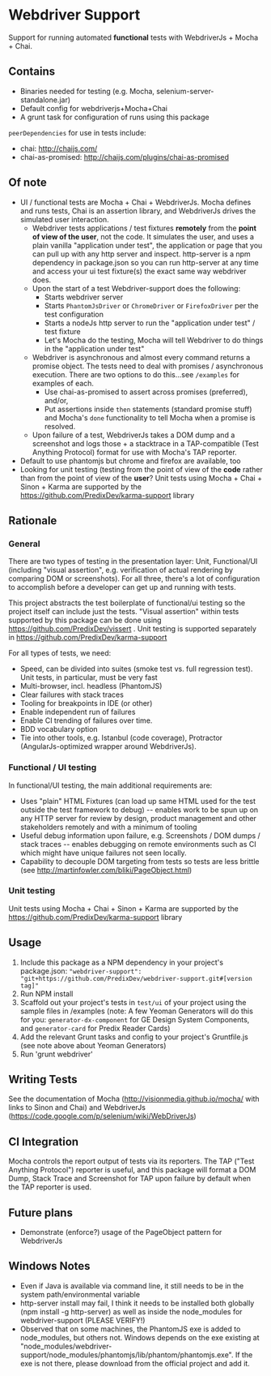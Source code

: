 Webdriver Support
=================

Support for running automated __functional__ tests with WebdriverJs + Mocha + Chai.

## Contains

* Binaries needed for testing (e.g. Mocha, selenium-server-standalone.jar)
* Default config for webdriverjs+Mocha+Chai
* A grunt task for configuration of runs using this package

`peerDependencies` for use in tests include:
* chai: http://chaijs.com/
* chai-as-promised: http://chaijs.com/plugins/chai-as-promised

## Of note

* UI / functional tests are Mocha + Chai + WebdriverJs.  Mocha defines and runs tests, Chai is an assertion library, and WebdriverJs drives the simulated user interaction.
    * Webdriver tests applications / test fixtures __remotely__ from the __point of view of the user__, not the code.  It simulates the user, and uses a plain vanilla "application under test", the application or page that you can pull up with any http server and inspect.  http-server is a npm dependency in package.json so you can run http-server at any time and access your ui test fixture(s) the exact same way webdriver does.
    * Upon the start of a test Webdriver-support does the following:
        * Starts webdriver server
        * Starts `PhantomJsDriver` or `ChromeDriver` or `FirefoxDriver` per the test configuration
        * Starts a nodeJs http server to run the "application under test" / test fixture
        * Let's Mocha do the testing, Mocha will tell Webdriver to do things in the "application under test"
    * Webdriver is asynchronous and almost every command returns a promise object. The tests need to deal with promises / asynchronous execution.  There are two options to do this...see `/examples` for examples of each.
        * Use chai-as-promised to assert across promises (preferred), and/or,
        * Put assertions inside `then` statements (standard promise stuff) and Mocha's `done` functionality to tell Mocha when a promise is resolved.
    * Upon failure of a test, WebdriverJs takes a DOM dump and a screenshot and logs those + a stacktrace in a TAP-compatible (Test Anything Protocol) format for use with Mocha's TAP reporter.
* Default to use phantomjs but chrome and firefox are available, too
* Looking for unit testing (testing from the point of view of the __code__ rather than from the point of view of the __user__? Unit tests using Mocha + Chai + Sinon + Karma are supported by the https://github.com/PredixDev/karma-support library

## Rationale

### General

There are two types of testing in the presentation layer: Unit, Functional/UI (including "visual assertion", e.g. verification of actual rendering by comparing DOM or screenshots).  For all three, there's a lot of configuration to accomplish before a developer can get up and running with tests.

This project abstracts the test boilerplate of functional/ui testing so the project itself can include just the tests.  "Visual assertion" within tests supported by this package can be done using https://github.com/PredixDev/vissert . Unit testing is supported separately in https://github.com/PredixDev/karma-support

For all types of tests, we need:

* Speed, can be divided into suites (smoke test vs. full regression test).  Unit tests, in particular, must be very fast
* Multi-browser, incl. headless (PhantomJS)
* Clear failures with stack traces
* Tooling for breakpoints in IDE (or other)
* Enable independent run of failures
* Enable CI trending of failures over time.
* BDD vocabulary option
* Tie into other tools, e.g. Istanbul (code coverage), Protractor (AngularJs-optimized wrapper around WebdriverJs).

### Functional / UI testing

In functional/UI testing, the main additional requirements are:

 * Uses "plain" HTML Fixtures (can load up same HTML used for the test outside the test framework to debug) -- enables work to be spun up on any HTTP server for review by design, product management and other stakeholders remotely and with a minimum of tooling
 * Useful debug information upon failure, e.g. Screenshots / DOM dumps / stack traces -- enables debugging on remote environments such as CI which might have unique failures not seen locally.
 * Capability to decouple DOM targeting from tests so tests are less brittle (see http://martinfowler.com/bliki/PageObject.html)

### Unit testing

Unit tests using Mocha + Chai + Sinon + Karma are supported by the https://github.com/PredixDev/karma-support library

## Usage

1. Include this package as a NPM dependency in your project's package.json: `"webdriver-support": "git+https://github.com/PredixDev/webdriver-support.git#[version tag]"`
2. Run NPM install
3. Scaffold out your project's tests in `test/ui` of your project using the sample files in /examples (note: A few Yeoman Generators will do this for you: `generator-dx-component` for GE Design System Components, and `generator-card` for Predix Reader Cards)
4. Add the relevant Grunt tasks and config to your project's Gruntfile.js (see note above about Yeoman Generators)
5. Run 'grunt webdriver'

## Writing Tests

See the documentation of Mocha (http://visionmedia.github.io/mocha/ with links to Sinon and Chai) and WebdriverJs (https://code.google.com/p/selenium/wiki/WebDriverJs)

## CI Integration

Mocha controls the report output of tests via its reporters.  The TAP ("Test Anything Protocol") reporter is useful, and this package will format a DOM Dump, Stack Trace and Screenshot for TAP upon failure by default when the TAP reporter is used.

## Future plans

* Demonstrate (enforce?) usage of the PageObject pattern for WebdriverJs

## Windows Notes

* Even if Java is available via command line, it still needs to be in the system path/environmental variable
* http-server install may fail, I think it needs to be installed both globally (npm install -g http-server) as well as inside the node_modules for webdriver-support (PLEASE VERIFY!)
* Observed that on some machines, the PhantomJS exe is added to node_modules, but others not. Windows depends on the exe existing at "node_modules/webdriver-support/node_modules/phantomjs/lib/phantom/phantomjs.exe". If the exe is not there, please download from the official project and add it.
